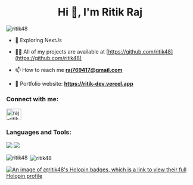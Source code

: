 <h1 align="center">Hi 👋, I'm Ritik Raj</h1>

<p align="left"> <img src="https://komarev.com/ghpvc/?username=ritik48&label=Profile%20views&color=0e75b6&style=flat" alt="ritik48" /> </p>

- 🌱 Exploring NextJs

- 👨‍💻 All of my projects are available at [https://github.com/ritik48](https://github.com/ritik48)

- 📫 How to reach me **raj769417@gmail.com**
- 🔗 Portfolio website: **https://ritik-dev.vercel.app**

<h3 align="left">Connect with me:</h3>
<p align="left">
<a href="https://linkedin.com/in/raj-ritik" target="blank"><img align="center" src="https://raw.githubusercontent.com/rahuldkjain/github-profile-readme-generator/master/src/images/icons/Social/linked-in-alt.svg" alt="raj-ritik" height="30" width="40" /></a>
</p>

<h3 align="left">Languages and Tools:</h3>
<img src="https://skillicons.dev/icons?i=mongodb,express,react,nextjs,nodejs,typescript,tailwind,python,cpp,mysql,redis,npm,vercel" />

<img src="https://streak-stats.demolab.com/?user=ritik48" />

<p><img align="left" src="https://github-readme-stats-nine-beta-16.vercel.app/api/top-langs/?username=ritik48&layout=compact&theme=radical" alt="ritik48" /></p>
<p>&nbsp;<img align="center" src="https://github-readme-stats-nine-beta-16.vercel.app/api?username=ritik48&show_icons=true&theme=radical" alt="ritik48" /></p>

[![An image of @ritik48's Holopin badges, which is a link to view their full Holopin profile](https://holopin.me/ritik48)](https://holopin.io/@ritik48)






